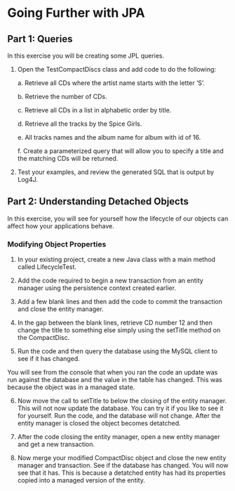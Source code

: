 # Going Further with JPA

## Part 1: Queries
In this exercise you will be creating some JPL queries.

1.	Open the TestCompactDiscs class and add code to do the following:
    
    a.	Retrieve all CDs where the artist name starts with the letter ‘S’.

    b.	Retrieve the number of CDs.

    c.	Retrieve all CDs in a list in alphabetic order by title.

    d.	Retrieve all the tracks by the Spice Girls.

    e.	All tracks names and the album name for album with id of 16.

    f.	Create a parameterized query that will allow you to specify a title and the matching CDs will be returned.

2.	Test your examples, and review the generated SQL that is output by Log4J.


## Part 2: Understanding Detached Objects
In this exercise, you will see for yourself how the lifecycle of our objects can affect how your applications behave.

### Modifying Object Properties
1.	In your existing project, create a new Java class with a main method called LifecycleTest.

2.	Add the code required to begin a new transaction from an entity manager using the persistence context created earlier.

3.	Add a few blank lines and then add the code to commit the transaction and close the entity manager.

4.	In the gap between the blank lines, retrieve CD number 12 and then change the title to something else simply using the setTitle method on the CompactDisc. 

5.	Run the code and then query the database using the MySQL client to see if it has changed. 

You will see from the console that when you ran the code an update was run against the database and the value in the table has changed. This was because the object was in a  managed state.

6.	Now move the call to setTitle to below the closing of the entity manager. This will not now update the database. You can try it if you like to see it for yourself. Run the code, and the database will not change. After the entity manager is closed the object becomes detatched.

7.	After the code closing the entity manager, open a new entity manager and get a new transaction.

8.	Now merge your modified CompactDisc object and close the new entity manager and transaction. See if the database has changed. You will now see that it has. This is because a detatched entity has had its properties copied into a managed version of the entity.

